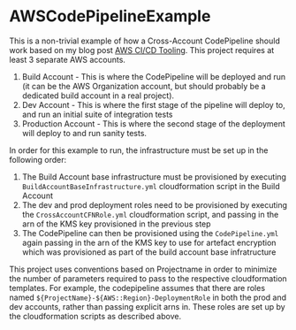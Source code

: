 # AWSCodePipelineExample

This is a non-trivial example of how a Cross-Account CodePipeline should work based on my blog post [AWS CI/CD Tooling](https://purple.telstra.com/blog/aws-ci-cd-tooling). This project requires at least 3 separate AWS accounts.

1. Build Account - This is where the CodePipeline will be deployed and run (it can be the AWS Organization account, but should probably be a dedicated build account in a real project).
1. Dev Account - This is where the first stage of the pipeline will deploy to, and run an initial suite of integration tests
1. Production Account - This is where the second stage of the deployment will deploy to and run sanity tests.

In order for this example to run, the infrastructure must be set up in the following order:

1. The Build Account base infrastructure must be provisioned by executing `BuildAccountBaseInfrastructure.yml` cloudformation script in the Build Account
1. The dev and prod deployment roles need to be provisioned by executing the `CrossAccountCFNRole.yml` cloudformation script, and passing in the arn of the KMS key provisioned in the previous step
1. The CodePipeline can then be provisioned using the `CodePipeline.yml` again passing in the arn of the KMS key to use for artefact encryption which was provisioned as part of the build account base infratructure

This project uses conventions based on Projectname in order to minimize the number of parameters required to pass to the respective cloudformation templates. For example, the codepipeline assumes
that there are roles named `${ProjectName}-${AWS::Region}-DeploymentRole` in both the prod and dev accounts, rather than passing explicit arns in. These roles are set up by the cloudformation scripts as described above.